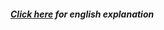 ##### [Click here](https://github.com/ErdalNayir/algorithms-with-leetcode/blob/main/005%20Remove%20Nth%20Node%20From%20End%20of%20List/README.en.md) for english explanation
